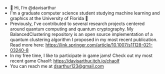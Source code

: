 - 👋 Hi, I’m @davisarthur
- I'm a graduate computer science student studying machine learning and graphics at the University of Florida 🐊
- Previously, I've contributed to several research projects centered around quantum computing and quantum cryptography.
My BalancedClustering repository is an open source implementation of a quantum clustering algorithm I proposed in my most recent publication. 
Read more here: https://link.springer.com/article/10.1007/s11128-021-03240-8 
- In my free time, I like to participate in game jams! Check out my most recent game Chaolf: https://davisarthur.itch.io/chaolf
- You can reach me at dsarthur123@gmail.com

<!---
davisarthur/davisarthur is a ✨ special ✨ repository because its `README.md` (this file) appears on your GitHub profile.
You can click the Preview link to take a look at your changes.
--->
